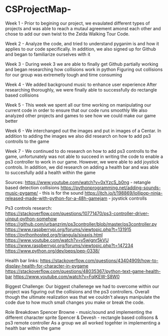 # CSProjectMap-

Week 1 - 
  Prior to begining our project, we evaulated different types of projects and was able to reach a mutaul agreement amonst each other and chose to add our own twist to the Zelda Walking Tour Code. 
  
Week 2 - 
  Analyze the code, and tried to understand pyganim is and how it applies to our code specifically. 
  In addition, we also signed up for Github and began to familiarize ourselves with it
   
Week 3 - 
  During week 3 we are able to finally get Github partially working and began researching how collisions work in python
  Figuring out collisions for our group was extremetly tough and time consuming
  
Week 4 - 
  We added background music to enhance user experience 
  After researching thoroughly, we were finally able to successfully do rectangle based collisions
  
 Week 5 - 
   This week we spent all our time working on manipulating our current code in order to ensure that our code runs smoothly 
   We also analyzed other projects and games to see how we could make our game better
   
Week 6 - 
   We interchanged out the images and put in images of a Centar. In addition to adding the images we also did research on how to add ps3 controlls to the game

Week 7 - 
  We continued to do  research on how to add ps3 controlls to the game, unfortunately was not able to succeed in writing the code to enable a ps3 controller to work in our game. However, we were able to add joystick controls. In addition, we did research on adding a health bar and was able to succesfully add a health within the game
  
Sources:
https://www.youtube.com/watch?v=0xYzcS_b0ng - retangle based detection collisions
https://pythonprogramming.net/adding-sounds-music-pygame/ - this is for the sound
https://itch.io/t/198869/lollipop-ninja-released-made-with-python-for-a-48h-gamejam - joystick controlls

Ps3 controls research:   
https://stackoverflow.com/questions/10771470/ps3-controller-driver-uinput-python-somehow
https://github.com/urbanzrim/ps3controller/blob/master/ps3controller.py
https://www.raspberrypi.org/forums/viewtopic.php?t=131915
https://pythonhosted.org/triangula/sixaxis.html
https://www.youtube.com/watch?v=v5wignr5kVU
https://www.raspberrypi.org/forums/viewtopic.php?t=147234
https://www.python.org/dev/peps/pep-0338/

Health bar links:
https://stackoverflow.com/questions/43404909/how-to-display-health-for-character-in-pygame 
https://stackoverflow.com/questions/48035367/python-text-game-health-bar
https://www.youtube.com/watch?v=FqIKEW-S8W0



Biggest Challenge:
   Our biggest challenege we had to overcome within our project was figuring out the collisions and the ps3 controllers. Overall though the ultimate realization was that we couldn't always manipulate the code due to how much small changes you make or break the code. 
   
Role Breakdown
    Spencer Browne - music/sound and implementing the different character sprite
    Spencer & Devesh - rectangle based collisons & ps3 remote controller
    As a group we all worked togehter in implementing a health bar within the game

  
  
  
  
